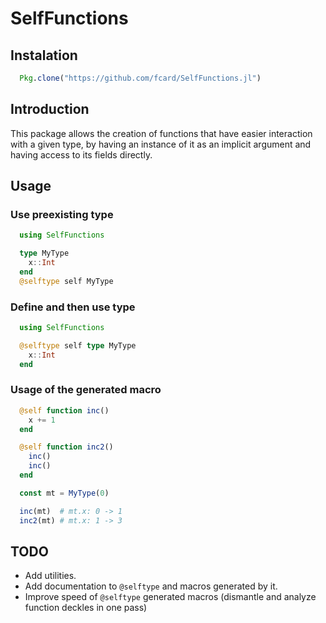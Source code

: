 # SelfFunctions

## Instalation

```julia
  Pkg.clone("https://github.com/fcard/SelfFunctions.jl")
```

## Introduction

This package allows the creation of functions that have easier interaction with a given type, by
having an instance of it as an implicit argument and having access to its fields directly.

## Usage

### Use preexisting type

```julia
  using SelfFunctions

  type MyType
    x::Int
  end
  @selftype self MyType
```

### Define and then use type

```julia
  using SelfFunctions

  @selftype self type MyType
    x::Int
  end
```

### Usage of the generated macro

```julia
  @self function inc()
    x += 1
  end

  @self function inc2()
    inc()
    inc()
  end

  const mt = MyType(0)

  inc(mt)  # mt.x: 0 -> 1
  inc2(mt) # mt.x: 1 -> 3
```

## TODO

* Add utilities.
* Add documentation to `@selftype` and macros generated by it.
* Improve speed of `@selftype` generated macros (dismantle and analyze function deckles in one pass)

